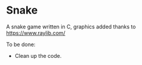 # Snake
A snake game written in C, graphics added thanks to https://www.raylib.com/

To be done:
- Clean up the code.
